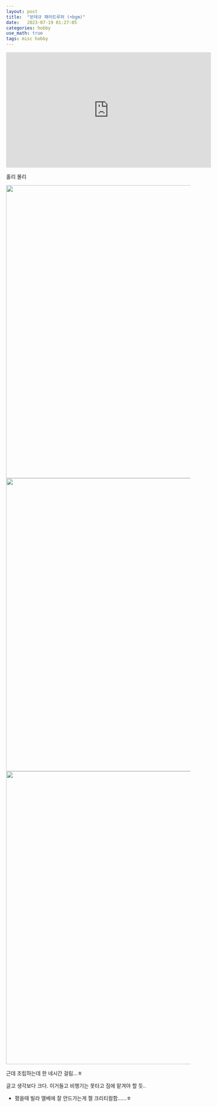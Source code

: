 ```yaml
---
layout: post
title:  "몬태규 패러트루퍼 (+bgm)"
date:   2023-07-19 01:27:05 
categories: hobby
use_math: true
tags: misc hobby
---
```




<iframe width="560" height="315" src="https://www.youtube.com/embed/Z5ldO3PJ5IA?autoplay=1" title="YouTube video player" frameborder="0" allow="accelerometer; autoplay; clipboard-write; encrypted-media; gyroscope; picture-in-picture; web-share" allowfullscreen></iframe>

홀리 몰리

<img src="{{site.url}}/images/paratropper1.jpg" width="800" class="center"/>  
<img src="{{site.url}}/images/paratropper3.jpg" width="800" class="center"/>  
<img src="{{site.url}}/images/paratropper2.jpg" width="800" class="center"/>  

근데 조립하는데 한 네시간 걸림...ㅎ

글고 생각보다 크다. 이거들고 비행기는 못타고 짐에 맡겨야 할 듯..
- 폈을때 빌라 엘베에 잘 안드가는게 젤 크리티컬함......ㅎ
